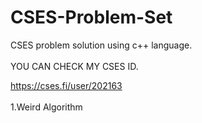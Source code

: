 # CSES-Problem-Set
CSES problem solution using c++ language.<br><br>
YOU CAN CHECK MY CSES ID.<br>

https://cses.fi/user/202163<br><br>
1.Weird Algorithm

